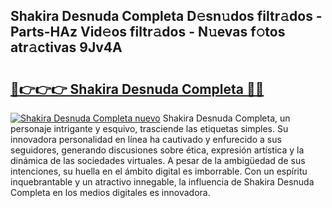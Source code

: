 ## Shakira Desnuda Completa D𝚎sn𝚞dos filtr𝚊dos - Parts-HAz Vid𝚎os filtr𝚊dos - N𝚞evas f𝚘tos atr𝚊ctivas 9Jv4A

# <h2><a href="http://mbb0u2h.tromn.icu/?c=Shakira+Desnuda+Completa">🔗👉👉👉 Shakira Desnuda Completa 🔗🔗</a></h2>

[![Shakira Desnuda Completa nuevo](https://i.imgur.com/pEAQMta.gif)](http://mbb0u2h.tromn.icu/?c=Shakira+Desnuda+Completa)
Shakira Desnuda Completa, un personaje intrigante y esquivo, trasciende las etiquetas simples. Su innovadora personalidad en línea ha cautivado y enfurecido a sus seguidores, generando discusiones sobre ética, expresión artística y la dinámica de las sociedades virtuales. A pesar de la ambigüedad de sus intenciones, su huella en el ámbito digital es imborrable. Con un espíritu inquebrantable y un atractivo innegable, la influencia de Shakira Desnuda Completa en los medios digitales es innovadora.
